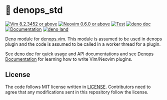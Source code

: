 # 🐜 denops_std

[![Vim 8.2.3452 or above](https://img.shields.io/badge/Vim-Support%208.2.3452-yellowgreen.svg?logo=vim)](https://github.com/vim/vim/tree/v8.2.3452)
[![Neovim 0.6.0 or above](https://img.shields.io/badge/Neovim-Support%200.6.0-yellowgreen.svg?logo=neovim&logoColor=white)](https://github.com/neovim/neovim/tree/v0.6.0)
[![Test](https://github.com/vim-denops/deno-denops-std/actions/workflows/test.yml/badge.svg)](https://github.com/vim-denops/deno-denops-std/actions/workflows/test.yml)
[![deno doc](https://doc.deno.land/badge.svg)](https://doc.deno.land/https/deno.land/x/denops_std/mod.ts)
[![Documentation](https://img.shields.io/badge/denops-Documentation-yellow.svg)](https://vim-denops.github.io/denops-documentation/)
[![deno land](http://img.shields.io/badge/available%20on-deno.land/x/denops__std-lightgrey.svg?logo=deno)](https://deno.land/x/denops_std)

[Deno][deno] module for [denops.vim][denops.vim]. This module is assumed to be
used in denops plugin and the code is assumed to be called in a worker thread
for a plugin.

See [deno doc](https://doc.deno.land/https/deno.land/x/denops_std/mod.ts) for
quick usage and API documentations and see
[Denops Documentation](https://vim-denops.github.io/denops-documentation/) for
learning how to write Vim/Neovim plugins.

[deno]: https://deno.land/
[denops.vim]: https://github.com/vim-denops/denops.vim

## License

The code follows MIT license written in [LICENSE](./LICENSE). Contributors need
to agree that any modifications sent in this repository follow the license.
